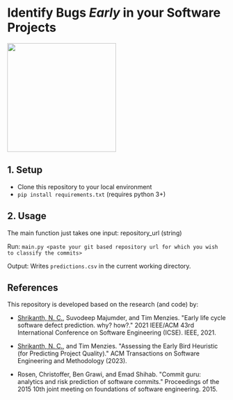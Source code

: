 # Identify Bugs *Early* in your Software Projects
<img src="https://upload.wikimedia.org/wikipedia/commons/c/c5/The_Early_Bird..._%28165702619%29.jpg" width="250">


## 1. Setup

* Clone this repository to your local environment
* `pip install requirements.txt` (requires python 3+)

## 2. Usage
The main function just takes one input: repository_url (string) 

Run: `main.py <paste your git based repository url for which you wish to classify the commits>`

Output: Writes `predictions.csv` in the current working directory. 

## References

This repository is developed based on the research (and code) by:

* [Shrikanth, N. C.](https://snaraya7.github.io/), Suvodeep Majumder, and Tim Menzies. "Early life cycle software defect prediction. why? how?." 2021 IEEE/ACM 43rd International Conference on Software Engineering (ICSE). IEEE, 2021.

* [Shrikanth, N. C.](https://snaraya7.github.io/), and Tim Menzies. "Assessing the Early Bird Heuristic (for Predicting Project Quality)." ACM Transactions on Software Engineering and Methodology (2023).

* Rosen, Christoffer, Ben Grawi, and Emad Shihab. "Commit guru: analytics and risk prediction of software commits." Proceedings of the 2015 10th joint meeting on foundations of software engineering. 2015.
